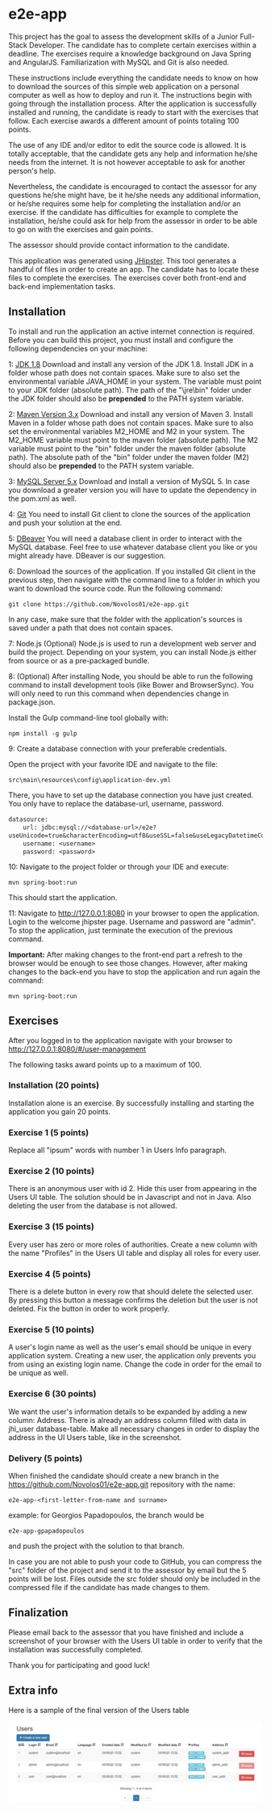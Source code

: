# e2e-app

This project has the goal to assess the development skills of a Junior Full-Stack Developer. The candidate has to complete certain exercises within a deadline. The exercises require a knowledge background on Java Spring and AngularJS. Familiarization with MySQL and Git is also needed.

These instructions include everything the candidate needs to know on how to download the sources of this simple web application on a personal computer as well as how to deploy and run it. The instructions begin with going through the installation process. After the application is successfully installed and running, the candidate is ready to start with the exercises that follow. Each exercise awards a different amount of points totaling 100 points.

The use of any IDE and/or editor to edit the source code is allowed. It is totally acceptable, that the candidate gets any help and information he/she needs from the internet. It is not however acceptable to ask for another person's help.

Nevertheless, the candidate is encouraged to contact the assessor for any questions he/she might have, be it he/she needs any additional information, or he/she requires some help for completing the installation and/or an exercise. If the candidate has difficulties for example to complete the installation, he/she could ask for help from the assessor in order to be able to go on with the exercises and gain points.

The assessor should provide contact information to the candidate.

This application was generated using [JHipster](https://jhipster.github.io). This tool generates a handful of files in order to create an app. The candidate has to locate these files to complete the exercises. The exercises cover both front-end and back-end implementation tasks.

## Installation

To install and run the application an active internet connection is required. 
Before you can build this project, you must install and configure the following dependencies on your machine:

1: <ins>JDK 1.8</ins> Download and install any version of the JDK 1.8. Install JDK in a folder whose path does not contain spaces.
Make sure to also set the environmental variable JAVA_HOME in your system. The variable must point to your JDK folder (absolute path). The path of the "\jre\bin" folder under the JDK folder should also be **prepended** to the PATH system variable.

2: <ins>Maven Version 3.x</ins> Download and install any version of Maven 3. Install Maven in a folder whose path does not contain spaces.
Make sure to also set the environmental variables M2_HOME and M2 in your system. The M2_HOME variable must point to the maven folder (absolute path). The M2 variable must point to the "bin" folder under the maven folder (absolute path). The absolute path of the "bin" folder under the maven folder (M2) should also be **prepended** to the PATH system variable.

3: <ins>MySQL Server 5.x</ins> Download and install a version of MySQL 5. In case you download a greater version you will have to update the dependency in the pom.xml as well.

4: <ins>Git</ins> You need to install Git client to clone the sources of the application and push your solution at the end.

5: <ins>DBeaver</ins> You will need a database client in order to interact with the MySQL database. Feel free to use whatever database client you like or you might already have. DBeaver is our suggestion.

6: Download the sources of the application. If you installed Git client in the previous step, then navigate with the command line to a folder in which you want to download the source code. Run the following command:

    git clone https://github.com/Novolos01/e2e-app.git

In any case, make sure that the folder with the application's sources is saved under a path that does not contain spaces.

7: Node.js (Optional) Node.js is used to run a development web server and build the project. Depending on your system, you can install Node.js either from source or as a pre-packaged bundle.

8: (Optional) After installing Node, you should be able to run the following command to install development tools (like Bower and BrowserSync). You will only need to run this command when dependencies change in package.json.

   Install the Gulp command-line tool globally with:

    npm install -g gulp
    
9: Create a database connection with your preferable credentials.
    
   Open the project with your favorite IDE and navigate to the file:
    
    src\main\resources\config\application-dev.yml
    
   There, you have to set up the database connection you have just created. You only have to replace the database-url, username, password.
    
    datasource:
        url: jdbc:mysql://<database-url>/e2e?useUnicode=true&characterEncoding=utf8&useSSL=false&useLegacyDatetimeCode=false&serverTimezone=UTC&createDatabaseIfNotExist=true
        username: <username>
        password: <password>
	
10: Navigate to the project folder or through your IDE and execute:
	
	mvn spring-boot:run

This should start the application.

11: Navigate to http://127.0.0.1:8080 in your browser to open the application. Login to the welcome jhipster page. Username and password are "admin". To stop the application, just terminate the execution of the previous command.

**Important:** After making changes to the front-end part a refresh to the browser would be enough to see those changes. However, after making changes to the back-end you have to stop the application and run again the command:

	mvn spring-boot:run

## Exercises

After you logged in to the application navigate with your browser to http://127.0.0.1:8080/#/user-management

The following tasks award points up to a maximum of 100.

### Installation (20 points)

Installation alone is an exercise. By successfully installing and starting the application you gain 20 points.

### Exercise 1 (5 points)

Replace all "ipsum" words with number 1 in Users Info paragraph.

### Exercise 2 (10 points)

There is an anonymous user with id 2. Hide this user from appearing in the Users UI table.
The solution should be in Javascript and not in Java. Also deleting the user from the database is not allowed.

### Exercise 3 (15 points)

Every user has zero or more roles of authorities. Create a new column with the name "Profiles" in the Users UI table and display all roles for every user.

### Exercise 4 (5 points)

There is a delete button in every row that should delete the selected user. By pressing this button a message confirms the deletion but the user is not deleted. Fix the button in order to work properly.

### Exercise 5 (10 points)

A user's login name as well as the user's email should be unique in every application system. Creating a new user, the application only prevents you from using an existing login name. Change the code in order for the email to be unique as well.

### Exercise 6 (30 points)

We want the user's information details to be expanded by adding a new column: Address. There is already an address column filled with data in jhi_user database-table. 
Make all necessary changes in order to display the address in the UI Users table, like in the screenshot.

### Delivery (5 points)

When finished the candidate should create a new branch in the https://github.com/Novolos01/e2e-app.git repository with the name:

    e2e-app-<first-letter-from-name and surname>
    
example: for Georgios Papadopoulos, the branch would be 

    e2e-app-gpapadopoulos
    
and push the project with the solution to that branch.

In case you are not able to push your code to GitHub, you can compress the "src" folder of the project and send it to the assessor by email but the 5 points will be lost. Files outside the src folder should only be included in the compressed file if the candidate has made changes to them.

## Finalization

Please email back to the assessor that you have finished and include a screenshot of your browser with the Users UI table in order to verify that the installation was successfully completed.

Thank you for participating and good luck!

## Extra info

Here is a sample of the final version of the Users table

![alt text](src/main/resources/img/finalUsersTable.jpg "Final Users table")
